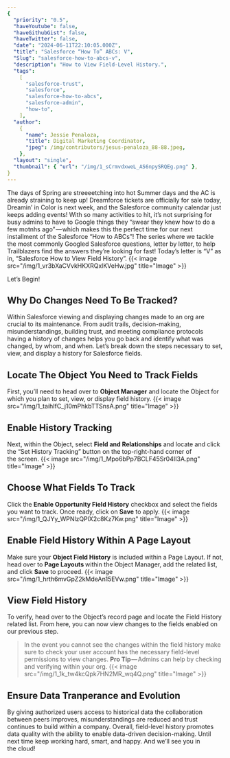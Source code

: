 ```yaml
---
{
  "priority": "0.5",
  "haveYoutube": false,
  "haveGithubGist": false,
  "haveTwitter": false,
  "date": "2024-06-11T22:10:05.000Z",
  "title": "Salesforce “How To” ABCs: V",
  "Slug": "salesforce-how-to-abcs-v",
  "description": "How to View Field-Level History.",
  "tags":
    [
      "salesforce-trust",
      "salesforce",
      "salesforce-how-to-abcs",
      "salesforce-admin",
      "how-to",
    ],
  "author":
    {
      "name": Jessie Penaloza,
      "title": Digital Marketing Coordinator,
      "jpeg": /img/contributors/jesus-penaloza_88-88.jpeg,
    },
  "layout": "single",
  "thumbnail": { "url": "/img/1_sCrmvdxweL_AS6npySRQEg.png" },
}
---
```


The days of Spring are streeeetching into hot Summer days and the AC is already straining to keep up! Dreamforce tickets are officially for sale today, Dreamin’ in Color is next week, and the Salesforce community calendar just keeps adding events!
With so many activities to hit, it’s not surprising for busy admins to have to Google things they “swear they knew how to do a few motnhs ago” — which makes this the perfect time for our next installment of the Salesforce “How to ABCs”! The series where we tackle the most commonly Googled Salesforce questions, letter by letter, to help Trailblazers find the answers they’re looking for fast!
Today’s letter is “V” as in, “Salesforce How to View Field History”.
{{< image src="/img/1_vr3bXaCVvkHKXRQxlKVeHw.jpg" title="Image" >}}

Let’s Begin!

## Why Do Changes Need To Be Tracked?

Within Salesforce viewing and displaying changes made to an org are crucial to its maintenance. From audit trails, decision-making, misunderstandings, building trust, and meeting compliance protocols having a history of changes helps you go back and identify what was changed, by whom, and when.
Let’s break down the steps necessary to set, view, and display a history for Salesforce fields.

## Locate The Object You Need to Track Fields

First, you’ll need to head over to <strong>Object Manager</strong> and locate the Object for which you plan to set, view, or display field history.
{{< image src="/img/1_taihIfC_j10mPhkbTTSnsA.png" title="Image" >}}

## Enable History Tracking

Next, within the Object, select <strong>Field and Relationships</strong> and locate and click the “Set History Tracking” button on the top-right-hand corner of the screen.
{{< image src="/img/1_Mpo6bPp7BCLF45Sr04II3A.png" title="Image" >}}

## Choose What Fields To Track

Click the <strong>Enable Opportunity Field History</strong> checkbox and select the fields you want to track. Once ready, click on <strong>Save</strong> to apply.
{{< image src="/img/1_QJYy_WPNlzQPlX2c8Kz7Kw.png" title="Image" >}}

## Enable Field History Within A Page Layout

Make sure your <strong>Object Field History</strong> is included within a Page Layout. If not, head over to <strong>Page Layouts </strong>within the Object Manager, add the related list, and click <strong>Save</strong> to proceed.
{{< image src="/img/1_hrth6mvGpZ2kMdeAn15EVw.png" title="Image" >}}

## View Field History

To verify, head over to the Object’s record page and locate the Field History related list. From here, you can now view changes to the fields enabled on our previous step.

> In the event you cannot see the changes within the field history make sure to check your user account has the necessary field-level permissions to view changes.
> <strong>Pro Tip</strong> — Admins can help by checking and verifying within your org.
> {{< image src="/img/1_1k_tw4kcQpk7HN2MR_wq4Q.png" title="Image" >}}

## Ensure Data Tranperance and Evolution

By giving authorized users access to historical data the collaboration between peers improves, misunderstandings are reduced and trust continues to build within a company.
Overall, field-level history promotes data quality with the ability to enable data-driven decision-making.
Until next time keep working hard, smart, and happy. And we’ll see you in the cloud!
